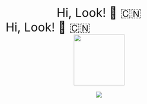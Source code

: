 <div align="center"><font size="6"> Hi, Look! 🐼 🇨🇳 </font></div>
<font size="6"> Hi, Look! 🐼 🇨🇳 </font>
<br>
<!--
**I** am a ✨ _special_ ✨ repository because its `README.md` (this file) appears on your GitHub profile.
Here are some ideas to get you started:
- 🔭 I’m currently working on ...
- 🌱 I’m currently learning ...
- 👯 I’m looking to collaborate on ...
- 🤔 I’m looking for help with ...
- 💬 Ask me about ...
- 📫 How to reach me: ...
- 😄 Pronouns: ...
- ⚡ Fun fact: ...
-->



<div align="center"> <img height="137px" src="https://github-readme-stats.vercel.app/api?username=weston6&hide_title=true&hide_border=false&show_icons=true&line_height=21&text_color=000&theme=shadow_green" /> </div>
<br>
<div align="center"> <img src="https://github-profile-trophy.vercel.app/?username=weston6" /> </div>
